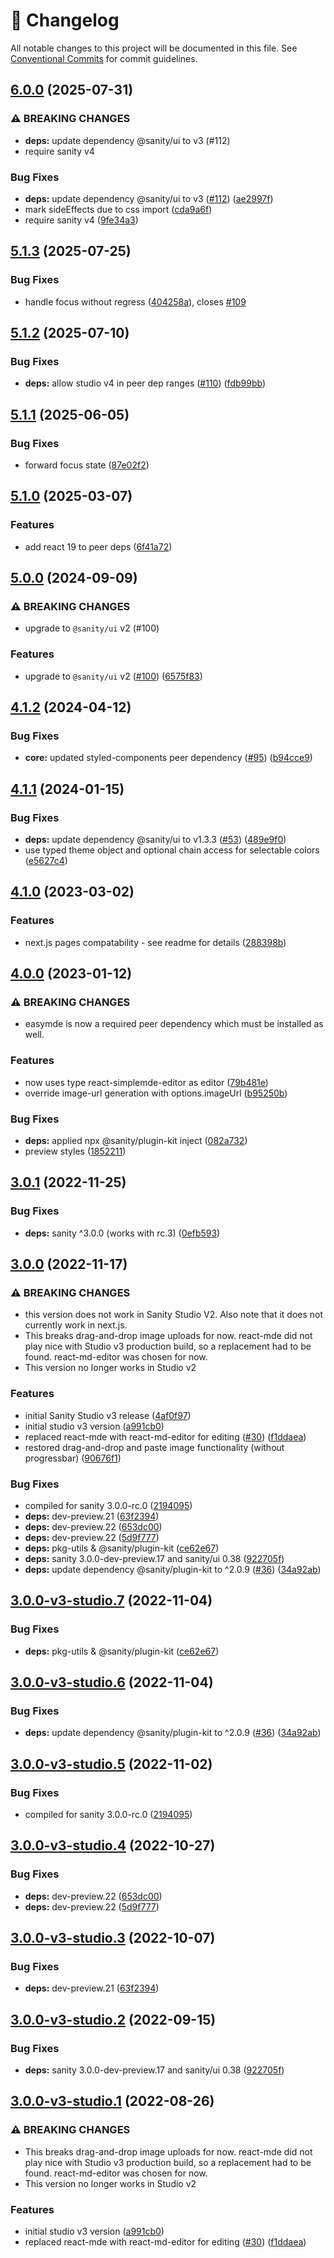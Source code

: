 <!-- markdownlint-disable --><!-- textlint-disable -->

# 📓 Changelog

All notable changes to this project will be documented in this file. See
[Conventional Commits](https://conventionalcommits.org) for commit guidelines.

## [6.0.0](https://github.com/sanity-io/sanity-plugin-markdown/compare/v5.1.3...v6.0.0) (2025-07-31)

### ⚠ BREAKING CHANGES

- **deps:** update dependency @sanity/ui to v3 (#112)
- require sanity v4

### Bug Fixes

- **deps:** update dependency @sanity/ui to v3 ([#112](https://github.com/sanity-io/sanity-plugin-markdown/issues/112)) ([ae2997f](https://github.com/sanity-io/sanity-plugin-markdown/commit/ae2997feeccf4406a0931ed31600ca180837b49d))
- mark sideEffects due to css import ([cda9a6f](https://github.com/sanity-io/sanity-plugin-markdown/commit/cda9a6f82e2afe5c44a14591f11dea0d6e580d4c))
- require sanity v4 ([9fe34a3](https://github.com/sanity-io/sanity-plugin-markdown/commit/9fe34a3748b1e46964b720f15c43080084292c1f))

## [5.1.3](https://github.com/sanity-io/sanity-plugin-markdown/compare/v5.1.2...v5.1.3) (2025-07-25)

### Bug Fixes

- handle focus without regress ([404258a](https://github.com/sanity-io/sanity-plugin-markdown/commit/404258a0de21e7094e5b4049e4882fa93263383c)), closes [#109](https://github.com/sanity-io/sanity-plugin-markdown/issues/109)

## [5.1.2](https://github.com/sanity-io/sanity-plugin-markdown/compare/v5.1.1...v5.1.2) (2025-07-10)

### Bug Fixes

- **deps:** allow studio v4 in peer dep ranges ([#110](https://github.com/sanity-io/sanity-plugin-markdown/issues/110)) ([fdb99bb](https://github.com/sanity-io/sanity-plugin-markdown/commit/fdb99bb3a49ec5b397a8472f036f4db2fbd8418b))

## [5.1.1](https://github.com/sanity-io/sanity-plugin-markdown/compare/v5.1.0...v5.1.1) (2025-06-05)

### Bug Fixes

- forward focus state ([87e02f2](https://github.com/sanity-io/sanity-plugin-markdown/commit/87e02f2295c5f0e34f7cbff22877d0634d9b364d))

## [5.1.0](https://github.com/sanity-io/sanity-plugin-markdown/compare/v5.0.0...v5.1.0) (2025-03-07)

### Features

- add react 19 to peer deps ([6f41a72](https://github.com/sanity-io/sanity-plugin-markdown/commit/6f41a7248553edc28708d8b142a1bf491d02d2cf))

## [5.0.0](https://github.com/sanity-io/sanity-plugin-markdown/compare/v4.1.2...v5.0.0) (2024-09-09)

### ⚠ BREAKING CHANGES

- upgrade to `@sanity/ui` v2 (#100)

### Features

- upgrade to `@sanity/ui` v2 ([#100](https://github.com/sanity-io/sanity-plugin-markdown/issues/100)) ([6575f83](https://github.com/sanity-io/sanity-plugin-markdown/commit/6575f8311ad2ee3a0a42d61c4556dc595ef7e8ce))

## [4.1.2](https://github.com/sanity-io/sanity-plugin-markdown/compare/v4.1.1...v4.1.2) (2024-04-12)

### Bug Fixes

- **core:** updated styled-components peer dependency ([#95](https://github.com/sanity-io/sanity-plugin-markdown/issues/95)) ([b94cce9](https://github.com/sanity-io/sanity-plugin-markdown/commit/b94cce97de11a20ef379ab594df48a95f4c6a03a))

## [4.1.1](https://github.com/sanity-io/sanity-plugin-markdown/compare/v4.1.0...v4.1.1) (2024-01-15)

### Bug Fixes

- **deps:** update dependency @sanity/ui to v1.3.3 ([#53](https://github.com/sanity-io/sanity-plugin-markdown/issues/53)) ([489e9f0](https://github.com/sanity-io/sanity-plugin-markdown/commit/489e9f04a7720a542784ec64ca7873b816ab2526))
- use typed theme object and optional chain access for selectable colors ([e5627c4](https://github.com/sanity-io/sanity-plugin-markdown/commit/e5627c4c68b358c66b1d18017c4e9cf410486622))

## [4.1.0](https://github.com/sanity-io/sanity-plugin-markdown/compare/v4.0.0...v4.1.0) (2023-03-02)

### Features

- next.js pages compatability - see readme for details ([288398b](https://github.com/sanity-io/sanity-plugin-markdown/commit/288398bd01169f00467bed8e51760f055427c5be))

## [4.0.0](https://github.com/sanity-io/sanity-plugin-markdown/compare/v3.0.1...v4.0.0) (2023-01-12)

### ⚠ BREAKING CHANGES

- easymde is now a required peer dependency which must be installed as well.

### Features

- now uses type react-simplemde-editor as editor ([79b481e](https://github.com/sanity-io/sanity-plugin-markdown/commit/79b481e6eedb0a83f2a265ef17b5ed9821b30128))
- override image-url generation with options.imageUrl ([b95250b](https://github.com/sanity-io/sanity-plugin-markdown/commit/b95250b6cbeeebeb4b7538e0a3ad151619155fdd))

### Bug Fixes

- **deps:** applied npx @sanity/plugin-kit inject ([082a732](https://github.com/sanity-io/sanity-plugin-markdown/commit/082a7324199cb2cddd9fc73d6f456b6fadd197c4))
- preview styles ([1852211](https://github.com/sanity-io/sanity-plugin-markdown/commit/18522110b164a76b7fd3fce52a839d6ee4f66e76))

## [3.0.1](https://github.com/sanity-io/sanity-plugin-markdown/compare/v3.0.0...v3.0.1) (2022-11-25)

### Bug Fixes

- **deps:** sanity ^3.0.0 (works with rc.3) ([0efb593](https://github.com/sanity-io/sanity-plugin-markdown/commit/0efb5934319dee08542af4fd8bbc7b7e01118e44))

## [3.0.0](https://github.com/sanity-io/sanity-plugin-markdown/compare/v2.1.1...v3.0.0) (2022-11-17)

### ⚠ BREAKING CHANGES

- this version does not work in Sanity Studio V2.
  Also note that it does not currently work in next.js.
- This breaks drag-and-drop image uploads for now.
  react-mde did not play nice with Studio v3 production build, so a replacement had to be found.
  react-md-editor was chosen for now.
- This version no longer works in Studio v2

### Features

- initial Sanity Studio v3 release ([4af0f97](https://github.com/sanity-io/sanity-plugin-markdown/commit/4af0f9768b89540074abeeb8fc13f2b935c51f62))
- initial studio v3 version ([a991cb0](https://github.com/sanity-io/sanity-plugin-markdown/commit/a991cb0c9e55056b92ff71cd407b09ee913bb8b9))
- replaced react-mde with react-md-editor for editing ([#30](https://github.com/sanity-io/sanity-plugin-markdown/issues/30)) ([f1ddaea](https://github.com/sanity-io/sanity-plugin-markdown/commit/f1ddaea59dca3dd90a307888b9f1cf7b0823b425))
- restored drag-and-drop and paste image functionality (without progressbar) ([90676f1](https://github.com/sanity-io/sanity-plugin-markdown/commit/90676f1448dad6501950e7b0d939201a8eb853a6))

### Bug Fixes

- compiled for sanity 3.0.0-rc.0 ([2194095](https://github.com/sanity-io/sanity-plugin-markdown/commit/2194095e4a9b3d93ffdcc02c9127d48cf13fecf6))
- **deps:** dev-preview.21 ([63f2394](https://github.com/sanity-io/sanity-plugin-markdown/commit/63f2394badd0ebe40eca94c5e3452502f3a3d88d))
- **deps:** dev-preview.22 ([653dc00](https://github.com/sanity-io/sanity-plugin-markdown/commit/653dc00a440fffff4f786a9e95faf663d4674b42))
- **deps:** dev-preview.22 ([5d9f777](https://github.com/sanity-io/sanity-plugin-markdown/commit/5d9f777d54b33a40b62818e67f1494b18f256881))
- **deps:** pkg-utils & @sanity/plugin-kit ([ce62e67](https://github.com/sanity-io/sanity-plugin-markdown/commit/ce62e67168307ca5ceb7528198aeb06a4748246b))
- **deps:** sanity 3.0.0-dev-preview.17 and sanity/ui 0.38 ([922705f](https://github.com/sanity-io/sanity-plugin-markdown/commit/922705f27570bd212f8cb136111ea5454c12c815))
- **deps:** update dependency @sanity/plugin-kit to ^2.0.9 ([#36](https://github.com/sanity-io/sanity-plugin-markdown/issues/36)) ([34a92ab](https://github.com/sanity-io/sanity-plugin-markdown/commit/34a92abade6b32499623afaf9aee82684471a0e2))

## [3.0.0-v3-studio.7](https://github.com/sanity-io/sanity-plugin-markdown/compare/v3.0.0-v3-studio.6...v3.0.0-v3-studio.7) (2022-11-04)

### Bug Fixes

- **deps:** pkg-utils & @sanity/plugin-kit ([ce62e67](https://github.com/sanity-io/sanity-plugin-markdown/commit/ce62e67168307ca5ceb7528198aeb06a4748246b))

## [3.0.0-v3-studio.6](https://github.com/sanity-io/sanity-plugin-markdown/compare/v3.0.0-v3-studio.5...v3.0.0-v3-studio.6) (2022-11-04)

### Bug Fixes

- **deps:** update dependency @sanity/plugin-kit to ^2.0.9 ([#36](https://github.com/sanity-io/sanity-plugin-markdown/issues/36)) ([34a92ab](https://github.com/sanity-io/sanity-plugin-markdown/commit/34a92abade6b32499623afaf9aee82684471a0e2))

## [3.0.0-v3-studio.5](https://github.com/sanity-io/sanity-plugin-markdown/compare/v3.0.0-v3-studio.4...v3.0.0-v3-studio.5) (2022-11-02)

### Bug Fixes

- compiled for sanity 3.0.0-rc.0 ([2194095](https://github.com/sanity-io/sanity-plugin-markdown/commit/2194095e4a9b3d93ffdcc02c9127d48cf13fecf6))

## [3.0.0-v3-studio.4](https://github.com/sanity-io/sanity-plugin-markdown/compare/v3.0.0-v3-studio.3...v3.0.0-v3-studio.4) (2022-10-27)

### Bug Fixes

- **deps:** dev-preview.22 ([653dc00](https://github.com/sanity-io/sanity-plugin-markdown/commit/653dc00a440fffff4f786a9e95faf663d4674b42))
- **deps:** dev-preview.22 ([5d9f777](https://github.com/sanity-io/sanity-plugin-markdown/commit/5d9f777d54b33a40b62818e67f1494b18f256881))

## [3.0.0-v3-studio.3](https://github.com/sanity-io/sanity-plugin-markdown/compare/v3.0.0-v3-studio.2...v3.0.0-v3-studio.3) (2022-10-07)

### Bug Fixes

- **deps:** dev-preview.21 ([63f2394](https://github.com/sanity-io/sanity-plugin-markdown/commit/63f2394badd0ebe40eca94c5e3452502f3a3d88d))

## [3.0.0-v3-studio.2](https://github.com/sanity-io/sanity-plugin-markdown/compare/v3.0.0-v3-studio.1...v3.0.0-v3-studio.2) (2022-09-15)

### Bug Fixes

- **deps:** sanity 3.0.0-dev-preview.17 and sanity/ui 0.38 ([922705f](https://github.com/sanity-io/sanity-plugin-markdown/commit/922705f27570bd212f8cb136111ea5454c12c815))

## [3.0.0-v3-studio.1](https://github.com/sanity-io/sanity-plugin-markdown/compare/v2.1.1...v3.0.0-v3-studio.1) (2022-08-26)

### ⚠ BREAKING CHANGES

- This breaks drag-and-drop image uploads for now.
  react-mde did not play nice with Studio v3 production build, so a replacement had to be found.
  react-md-editor was chosen for now.
- This version no longer works in Studio v2

### Features

- initial studio v3 version ([a991cb0](https://github.com/sanity-io/sanity-plugin-markdown/commit/a991cb0c9e55056b92ff71cd407b09ee913bb8b9))
- replaced react-mde with react-md-editor for editing ([#30](https://github.com/sanity-io/sanity-plugin-markdown/issues/30)) ([f1ddaea](https://github.com/sanity-io/sanity-plugin-markdown/commit/f1ddaea59dca3dd90a307888b9f1cf7b0823b425))
